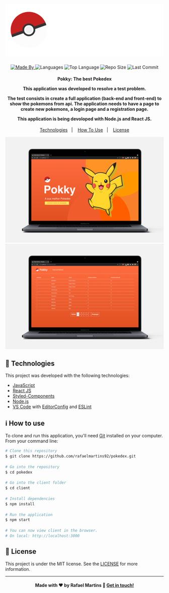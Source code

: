 <h1 align="center">
    <img alt="Logo" src="client/public/logo.svg" />
    <br>
</h1>

<p align="center">
  <a href="https://www.linkedin.com/in/rafael-martins92/">
  <img alt="Made By" src="https://img.shields.io/static/v1?label=Made%20By&message=Rafael%20Martins&color=orange&style=for-the-badge">
	</a>
  
  <img alt="Languages" src="https://img.shields.io/github/languages/count/rafaelmartins92/pokedex?style=for-the-badge">
  
  <img alt="Top Language" src="https://img.shields.io/github/languages/top/rafaelmartins92/pokedex?style=for-the-badge">
  
  <img alt="Repo Size" src="https://img.shields.io/github/repo-size/rafaelmartins92/pokedex?style=for-the-badge">
  
  <img alt="Last Commit" src="https://img.shields.io/github/last-commit/rafaelmartins92/pokedex?style=for-the-badge">
</p>

<h4 align="center">
  <p>Pokky: The best Pokedex</p>
  
  <p>This application was developed to resolve a test problem.</p>

  <p>
  The test consists in create a full application (back-end and front-end) to show the pokemons from api. The application needs to have a page to create new pokemons, a login page and a registration page. 

  This application is being devoloped with Node.js and React JS.
  </p>
</h4>


<p align="center">
  <a href="#rocket-technologies">Technologies</a>&nbsp;&nbsp;&nbsp;|&nbsp;&nbsp;&nbsp;
  <a href="#information_source-how-to-use">How To Use</a>&nbsp;&nbsp;&nbsp;|&nbsp;&nbsp;&nbsp;
  <a href="#memo-license">License</a>
</p>

<p align="center">
  <img alt="Scene" src="client/public/portfolio-scene---pokky-home@2x.png">
  <img alt="Scene" src="client/public/portfolio-scene---pokky-list@2x.png">
</p>

## :rocket: Technologies

This project was developed with the following technologies:

-  [JavaScript](https://developer.mozilla.org/pt-BR/docs/Web/JavaScript)
-  [React JS](https://pt-br.reactjs.org/)
-  [Styled-Components](https://styled-components.com/)
-  [Node.js](https://nodejs.org/en/)
-  [VS Code][vc] with [EditorConfig][vceditconfig] and [ESLint][vceslint]

## :information_source: How to use

To clone and run this application, you'll need [Git](https://git-scm.com) installed on your computer. From your command line:

```bash
# Clone this repository
$ git clone https://github.com/rafaelmartins92/pokedex.git

# Go into the repository
$ cd pokedex

# Go into the client folder
$ cd client

# Install dependencies
$ npm install

# Run the application
$ npm start

# You can now view client in the browser.
# On local: http://localhost:3000
```

## :memo: License
This project is under the MIT license. See the [LICENSE](https://github.com/rafaelmartins92/pokedex/blob/master/LICENSE) for more information.

---

<h4 align="center">
    Made with ♥ by Rafael Martins 👋 <a href="https://www.linkedin.com/in/rafael-martins92/" target="_blank">Get in touch!</a>
</h4>

[vc]: https://code.visualstudio.com/
[vceditconfig]: https://marketplace.visualstudio.com/items?itemName=EditorConfig.EditorConfig
[vceslint]: https://marketplace.visualstudio.com/items?itemName=dbaeumer.vscode-eslint
[demo]: https://pokedex-rafaelmartins.netlify.app/

